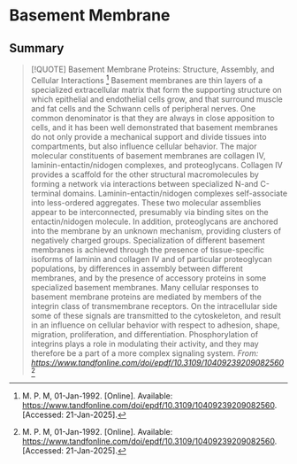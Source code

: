 
# Basement Membrane
## Summary

> [!QUOTE] Basement Membrane Proteins: Structure, Assembly, and Cellular Interactions [^1]
> Basement membranes are thin layers of a specialized extracellular matrix that form the supporting structure on which epithelial and endothelial cells grow, and that surround muscle and fat cells and the Schwann cells of peripheral nerves. One common denominator is that they are always in close apposition to cells, and it has been well demonstrated that basement membranes do not only provide a mechanical support and divide tissues into compartments, but also influence cellular behavior. The major molecular constituents of basement membranes are collagen IV, laminin-entactin/nidogen complexes, and proteoglycans. Collagen IV provides a scaffold for the other structural macromolecules by forming a network via interactions between specialized N-and C-terminal domains. Laminin-entactin/nidogen complexes self-associate into less-ordered aggregates. These two molecular assemblies appear to be interconnected, presumably via binding sites on the entactin/nidogen molecule. In addition, proteoglycans are anchored into the membrane by an unknown mechanism, providing clusters of negatively charged groups. Specialization of different basement membranes is achieved through the presence of tissue-specific isoforms of laminin and collagen IV and of particular proteoglycan populations, by differences in assembly between different membranes, and by the presence of accessory proteins in some specialized basement membranes. Many cellular responses to basement membrane proteins are mediated by members of the integrin class of transmembrane receptors. On the intracellular side some of these signals are transmitted to the cytoskeleton, and result in an influence on cellular behavior with respect to adhesion, shape, migration, proliferation, and differentiation. Phosphorylation of integrins plays a role in modulating their activity, and they may therefore be a part of a more complex signaling system.
> *From: https://www.tandfonline.com/doi/epdf/10.3109/10409239209082560* [^1]

[^1]: M. P. M, 01-Jan-1992. [Online]. Available: https://www.tandfonline.com/doi/epdf/10.3109/10409239209082560. [Accessed: 21-Jan-2025].